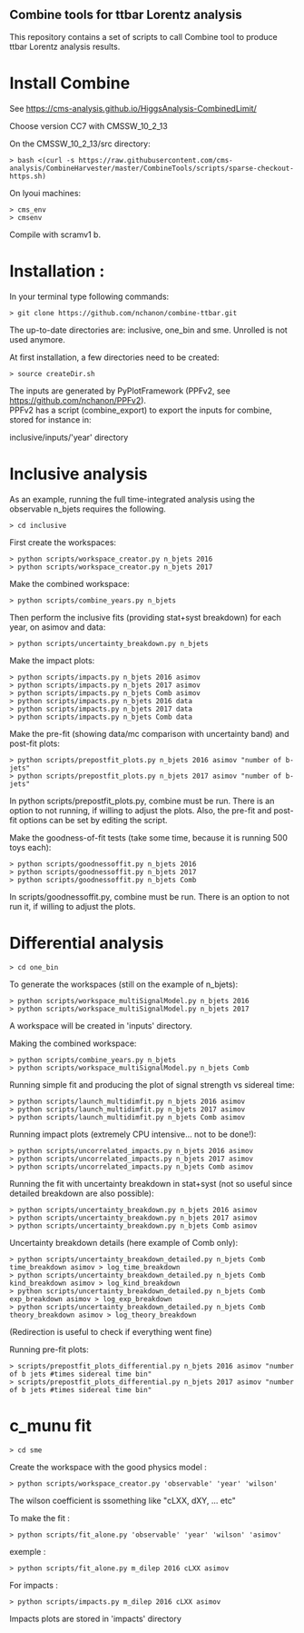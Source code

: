
##   Combine tools for ttbar Lorentz analysis

This repository contains a set of scripts to call Combine tool to produce ttbar Lorentz analysis results.

# Install Combine

See https://cms-analysis.github.io/HiggsAnalysis-CombinedLimit/

Choose version CC7 with CMSSW_10_2_13

On the CMSSW_10_2_13/src directory:

    > bash <(curl -s https://raw.githubusercontent.com/cms-analysis/CombineHarvester/master/CombineTools/scripts/sparse-checkout-https.sh)

On lyoui machines:

    > cms_env
    > cmsenv

Compile with scramv1 b.

# Installation :

In your terminal type following commands: 

    > git clone https://github.com/nchanon/combine-ttbar.git

The up-to-date directories are: inclusive, one_bin and sme. Unrolled is not used anymore. 

At first installation, a few directories need to be created:

    > source createDir.sh

The inputs are generated by PyPlotFramework (PPFv2, see https://github.com/nchanon/PPFv2).  
PPFv2 has a script (combine_export) to export the inputs for combine, stored for instance in:

inclusive/inputs/'year' directory

# Inclusive analysis

As an example, running the full time-integrated analysis using the observable n_bjets requires the following.

    > cd inclusive

First create the workspaces:

    > python scripts/workspace_creator.py n_bjets 2016
    > python scripts/workspace_creator.py n_bjets 2017

Make the combined workspace:

    > python scripts/combine_years.py n_bjets

Then perform the inclusive fits (providing stat+syst breakdown) for each year, on asimov and data:

    > python scripts/uncertainty_breakdown.py n_bjets

Make the impact plots:

    > python scripts/impacts.py n_bjets 2016 asimov
    > python scripts/impacts.py n_bjets 2017 asimov
    > python scripts/impacts.py n_bjets Comb asimov
    > python scripts/impacts.py n_bjets 2016 data
    > python scripts/impacts.py n_bjets 2017 data
    > python scripts/impacts.py n_bjets Comb data

Make the pre-fit (showing data/mc comparison with uncertainty band) and post-fit plots:

    > python scripts/prepostfit_plots.py n_bjets 2016 asimov "number of b-jets"
    > python scripts/prepostfit_plots.py n_bjets 2017 asimov "number of b-jets"

In python scripts/prepostfit_plots.py, combine must be run. 
There is an option to not running, if willing to adjust the plots.
Also, the pre-fit and post-fit options can be set by editing the script.


Make the goodness-of-fit tests (take some time, because it is running 500 toys each):

    > python scripts/goodnessoffit.py n_bjets 2016
    > python scripts/goodnessoffit.py n_bjets 2017
    > python scripts/goodnessoffit.py n_bjets Comb

In scripts/goodnessoffit.py, combine must be run. There is an option to not run it, if willing to adjust the plots.


# Differential analysis 

    > cd one_bin

To generate the workspaces (still on the example of n_bjets): 
    
    > python scripts/workspace_multiSignalModel.py n_bjets 2016
    > python scripts/workspace_multiSignalModel.py n_bjets 2017

A workspace will be created in 'inputs' directory.

Making the combined workspace:

    > python scripts/combine_years.py n_bjets
    > python scripts/workspace_multiSignalModel.py n_bjets Comb

Running simple fit and producing the plot of signal strength vs sidereal time:

    > python scripts/launch_multidimfit.py n_bjets 2016 asimov
    > python scripts/launch_multidimfit.py n_bjets 2017 asimov
    > python scripts/launch_multidimfit.py n_bjets Comb asimov

Running impact plots (extremely CPU intensive... not to be done!):

    > python scripts/uncorrelated_impacts.py n_bjets 2016 asimov
    > python scripts/uncorrelated_impacts.py n_bjets 2017 asimov
    > python scripts/uncorrelated_impacts.py n_bjets Comb asimov

Running the fit with uncertainty breakdown in stat+syst (not so useful since detailed breakdown are also possible):

    > python scripts/uncertainty_breakdown.py n_bjets 2016 asimov
    > python scripts/uncertainty_breakdown.py n_bjets 2017 asimov
    > python scripts/uncertainty_breakdown.py n_bjets Comb asimov

Uncertainty breakdown details (here example of Comb only):

    > python scripts/uncertainty_breakdown_detailed.py n_bjets Comb time_breakdown asimov > log_time_breakdown
    > python scripts/uncertainty_breakdown_detailed.py n_bjets Comb kind_breakdown asimov > log_kind_breakdown
    > python scripts/uncertainty_breakdown_detailed.py n_bjets Comb exp_breakdown asimov > log_exp_breakdown
    > python scripts/uncertainty_breakdown_detailed.py n_bjets Comb theory_breakdown asimov > log_theory_breakdown

(Redirection is useful to check if everything went fine)

Running pre-fit plots:

    > scripts/prepostfit_plots_differential.py n_bjets 2016 asimov "number of b jets #times sidereal time bin"
    > scripts/prepostfit_plots_differential.py n_bjets 2017 asimov "number of b jets #times sidereal time bin"



# c_munu fit

    > cd sme

Create the workspace with the good physics model :

    > python scripts/workspace_creator.py 'observable' 'year' 'wilson'

The wilson coefficient is ssomething like "cLXX, dXY, ... etc" 

To make the fit : 

    > python scripts/fit_alone.py 'observable' 'year' 'wilson' 'asimov'

exemple : 

    > python scripts/fit_alone.py m_dilep 2016 cLXX asimov

For impacts : 

    > python scripts/impacts.py m_dilep 2016 cLXX asimov

Impacts plots are stored in 'impacts' directory 




